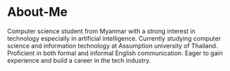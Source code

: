 # About-Me 

Computer science student from Myanmar with a strong interest in technology especially in artificial intelligence.
Currently studying computer science and information technology at Assumption university of Thailand.
Proficient in both formal and informal English communication.
Eager to gain experience and build a career in the tech industry.
